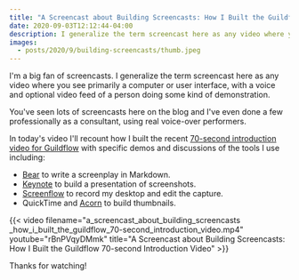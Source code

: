 ```yaml
---
title: "A Screencast about Building Screencasts: How I Built the Guildflow 70-second Introduction Video"
date: 2020-09-03T12:12:44-04:00
description: I generalize the term screencast here as any video where you see primarily a computer or user interface, with a voice and optional video feed of a person doing some kind of demonstration.
images:
  - posts/2020/9/building-screencasts/thumb.jpeg
---
```


I'm a big fan of screencasts. I generalize the term screencast here as any video where you see primarily a computer or user interface, with a voice and optional video feed of a person doing some kind of demonstration. 

You've seen lots of screencasts here on the blog and I've even done a few professionally as a consultant, using real voice-over performers.

In today's video I'll recount how I built the recent [70-second introduction video for Guildflow](https://f002.backblazeb2.com/file/mikezornek-com-media/an_introduction_to_guildflow_own_your_meetup.mp4) with specific demos and discussions of the tools I use including:

* [Bear](https://bear.app/) to write a screenplay in Markdown.
* [Keynote](https://www.apple.com/keynote/) to build a presentation of screenshots.
* [Screenflow](https://www.telestream.net/screenflow) to record my desktop and edit the capture.
* QuickTime and [Acorn](https://flyingmeat.com/acorn/) to build thumbnails.

{{< video filename="a_screencast_about_building_screencasts _how_i_built_the_guildflow_70-second_introduction_video.mp4" youtube="rBnPVqyDMmk" title="A Screencast about Building Screencasts: How I Built the Guildflow 70-second Introduction Video" >}}

Thanks for watching!
